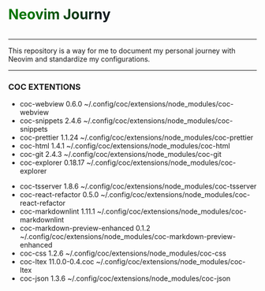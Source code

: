 <h1 style ='color: green; background: linear-gradient(to left, #111A1F 10%, #037500 80%); -webkit-background-clip: text; -webkit-text-fill-color: transparent; display: inline-block;'>
Neovim Journy
</h1>

---

This repository is a way for me to document my personal journey with Neovim 
and standardize my configurations.

---

### COC EXTENTIONS


  * coc-webview 0.6.0 ~/.config/coc/extensions/node_modules/coc-webview
  * coc-snippets 2.4.6 ~/.config/coc/extensions/node_modules/coc-snippets
  * coc-prettier 1.1.24 ~/.config/coc/extensions/node_modules/coc-prettier
  * coc-html 1.4.1 ~/.config/coc/extensions/node_modules/coc-html
  * coc-git 2.4.3 ~/.config/coc/extensions/node_modules/coc-git
  * coc-explorer 0.18.17 ~/.config/coc/extensions/node_modules/coc-explorer
  + coc-tsserver 1.8.6 ~/.config/coc/extensions/node_modules/coc-tsserver
  + coc-react-refactor 0.5.0 ~/.config/coc/extensions/node_modules/coc-react-refactor
  + coc-markdownlint 1.11.1 ~/.config/coc/extensions/node_modules/coc-markdownlint
  + coc-markdown-preview-enhanced 0.1.2 ~/.config/coc/extensions/node_modules/coc-markdown-preview-enhanced
  + coc-css 1.2.6 ~/.config/coc/extensions/node_modules/coc-css
  + coc-ltex 11.0.0-0.4.coc ~/.config/coc/extensions/node_modules/coc-ltex
  + coc-json 1.3.6 ~/.config/coc/extensions/node_modules/coc-json
